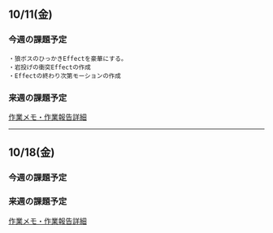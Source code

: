 ## 10/11(金)

### 今週の課題予定

    ・狼ボスのひっかきEffectを豪華にする。
    ・岩投げの衝突Effectの作成
    ・Effectの終わり次第モーションの作成
    
### 来週の課題予定

[作業メモ・作業報告詳細](10_11.md)

---
## 10/18(金)

### 今週の課題予定

### 来週の課題予定

[作業メモ・作業報告詳細](10_18.md)